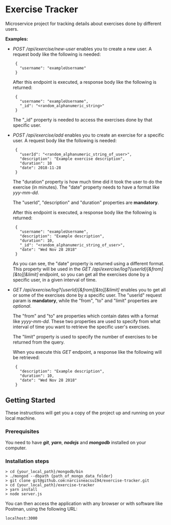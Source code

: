 # Exercise Tracker

Microservice project for tracking details about exercises done by different users.

**Examples:**

* *POST /api/exercise/new-user* enables you to create a new user. A request body like the following is needed: 
   ```
    {
      "username": "exampleUsername"
    }
   ```
  After this endpoint is executed, a response body like the following is returned: 

   ```
    {
      "username": "exampleUsername",
      "_id": "<random_alphanumeric_string>"
    }
   ```
  The "_id" property is needed to access the exercises done by that specific user.

* *POST /api/exercise/add* enables you to create an exercise for a specific user. A request body like the following is needed: 
   ```
    {
      "userId": "<random_alphanumeric_string_of_user>",
      "description": "Example exercise description",
      "duration": 10
      "date": 2018-11-28
    }
   ```
  The "duration" property is how much time did it took the user to do the exercise (in minutes).
  The "date" property needs to have a format like *yyy-mm-dd*.

   The "userId", "description" and "duration" properties are **mandatory**.

   After this endpoint is executed, a response body like the following is returned: 
   ```
    {
      "username": "exampleUsername",
      "description": "Example description",
      "duration": 10,
      "_id": "<random_alphanumeric_string_of_user>",
      "date": "Wed Nov 28 2018"
    }
   ```
  As you can see, the "date" property is returned using a different format. This property will be used in the *GET /api/exercise/log?{userId}[&from][&to][&limit]* endpoint, so you can get all the exercises done by a specific user, in a given interval of time.

* *GET /api/exercise/log?{userId}[&from][&to][&limit]* enables you to get all or some of the exercises done by a specific user.
The "userId" request param is **mandatory**, while the "from", "to" and "limit" properties are *optional*.

  The "from" and "to" are properties which contain dates with a format like *yyyy-mm-dd*. These two properties are used to specify from what interval of time you want to retrieve the specific user's exercises.

  The "limit" property is used to specify the number of exercises to 
  be returned from the query.

  When you execute this *GET* endpoint, a response like the following will be retrieved:

   ```
    {
      "description": "Example description",
      "duration": 10,
      "date": "Wed Nov 28 2018"
    }
   ```

## Getting Started

These instructions will get you a copy of the project up and running on your local machine.

### Prerequisites

You need to have ***git***, ***yarn***, ***nodejs*** and ***mongodb*** installed on your computer.

### Installation steps

```
> cd {your_local_path}/mongodb/bin
> ./mongod --dbpath {path_of_mongo_data_folder}
> git clone git@github.com:narcisneacsu194/exercise-tracker.git
> cd {your_local_path}/exercise-tracker
> yarn install
> node server.js
```

You can then access the application with any browser or with software like Postman, using the following URL:

```
localhost:3000
```
